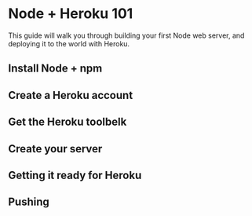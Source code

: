 # Node + Heroku 101

This guide will walk you through building your first Node web server, and deploying it to the world with Heroku.

## Install Node + npm

## Create a Heroku account

## Get the Heroku toolbelk

## Create your server

## Getting it ready for Heroku

## Pushing
